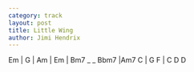 ```yaml
---
category: track
layout: post
title: Little Wing
author: Jimi Hendrix
---
```


<canvas class="chords"  markdown="0">Em | G | Am | Em | 
Bm7 _ _ Bbm7 |Am7 C | G F | C D 
D</canvas>





